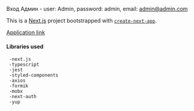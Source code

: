 Вход Админ - user: Admin, password: admin, email: admin@admin.com

This is a [Next.js](https://nextjs.org/) project bootstrapped with [`create-next-app`](https://github.com/vercel/next.js/tree/canary/packages/create-next-app).


[Application link](https://store-tesla-front.vercel.app/)

#### Libraries used

```#bash
 -next.js
 -typescript
 -jest
 -styled-components
 -axios
 -formik
 -mobx
 -next-auth
 -yup
```

